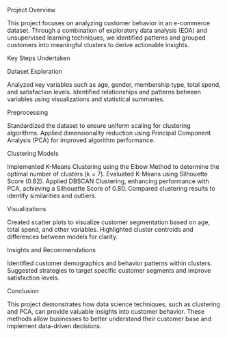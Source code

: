 Project Overview

This project focuses on analyzing customer behavior in an e-commerce dataset. Through a combination of exploratory data analysis (EDA) and unsupervised learning techniques, we identified patterns and grouped customers into meaningful clusters to derive actionable insights.

Key Steps Undertaken

Dataset Exploration


Analyzed key variables such as age, gender, membership type, total spend, and satisfaction levels.
Identified relationships and patterns between variables using visualizations and statistical summaries.

Preprocessing

Standardized the dataset to ensure uniform scaling for clustering algorithms.
Applied dimensionality reduction using Principal Component Analysis (PCA) for improved algorithm performance.

Clustering Models

Implemented K-Means Clustering using the Elbow Method to determine the optimal number of clusters (k = 7).
Evaluated K-Means using Silhouette Score (0.82).
Applied DBSCAN Clustering, enhancing performance with PCA, achieving a Silhouette Score of 0.80.
Compared clustering results to identify similarities and outliers.

Visualizations

Created scatter plots to visualize customer segmentation based on age, total spend, and other variables.
Highlighted cluster centroids and differences between models for clarity.

Insights and Recommendations

Identified customer demographics and behavior patterns within clusters.
Suggested strategies to target specific customer segments and improve satisfaction levels.

Conclusion

This project demonstrates how data science techniques, such as clustering and PCA, can provide valuable insights into customer behavior. These methods allow businesses to better understand their customer base and implement data-driven decisions.
